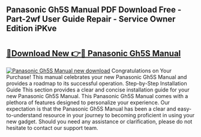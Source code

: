 ## Panasonic Gh5S Manual PDF Download Free - Part-2wf User Guide Repair - Service Owner Edition iPKve

# <h2><a href="http://cf29062.oget.top/?id=Panasonic+Gh5S+Manual">🔗Download New 👉🔴 Panasonic Gh5S Manual</a></h2>

[![Panasonic Gh5S Manual new download](https://i.imgur.com/5g1atiW.png)](http://cf29062.oget.top/?id=Panasonic+Gh5S+Manual)
Congratulations on Your Purchase! This manual celebrates your new Panasonic Gh5S Manual and provides a roadmap to its successful operation. Step-by-Step Installation Guide This section provides a clear and concise installation guide for your new Panasonic Gh5S Manual. This Panasonic Gh5S Manual comes with a plethora of features designed to personalize your experience. Our expectation is that the Panasonic Gh5S Manual has been a clear and easy-to-understand resource in your journey to becoming proficient in using your new gadget. Should you need any assistance or clarification, please do not hesitate to contact our support team.
